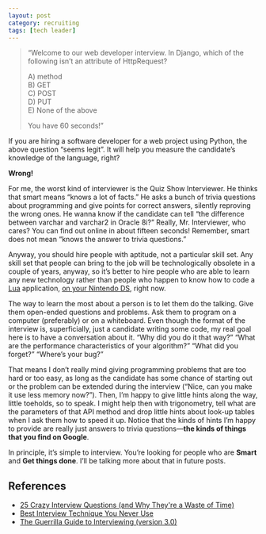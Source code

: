 ```yaml
---
layout: post
category: recruiting
tags: [tech leader]
---
```

>“Welcome to our web developer interview. In Django, which of the following isn’t an attribute of HttpRequest?
>
>A) method<br />
>B) GET<br />
>C) POST<br />
>D) PUT<br />
>E) None of the above<br />
>
>You have 60 seconds!”

If you are hiring a software developer for a web project using Python, the above question “seems legit”. It will help you measure the candidate’s knowledge of the language, right?

**Wrong!**

For me, the worst kind of interviewer is the Quiz Show Interviewer. He thinks that smart means “knows a lot of facts.”  He asks a bunch of trivia questions about programming and give points for correct answers, silently reproving the wrong ones.  He wanna know if the candidate can tell  “the difference between varchar and varchar2 in Oracle 8i?” Really, Mr. Interviewer, who cares? You can find out online in about fifteen seconds! Remember, smart does not mean “knows the answer to trivia questions.”

Anyway, you should hire people with aptitude, not a particular skill set. Any skill set that people can bring to the job will be technologically obsolete in a couple of years, anyway, so it’s better to hire people who are able to learn any new technology rather than people who happen to know how to code a [Lua](http://www.lua.org/) application, [on your Nintendo DS](https://code.google.com/p/microlua/), right now.

The way to learn the most about a person is to let them do the talking. Give them open-ended questions and problems. Ask them to program on a computer (preferably) or on a whiteboard. Even though the format of the interview is, superficially, just a candidate writing some code, my real goal here is to have a conversation about it. “Why did you do it that way?” “What are the performance characteristics of your algorithm?” “What did you forget?” “Where’s your bug?”

That means I don’t really mind giving programming problems that are too hard or too easy, as long as the candidate has some chance of starting out or the problem can be extended during the interview (“Nice, can you make it use less memory now?”). Then, I’m happy to give little hints along the way, little toeholds, so to speak. I might help then with trigonometry, tell what are the parameters of that API method and drop little hints about look-up tables when I ask them how to speed it up. Notice that the kinds of hints I’m happy to provide are really just answers to trivia questions—**the kinds of things that you find on Google**.

In principle, it’s simple to interview. You’re looking for people who are **Smart** and **Get things done**. I’ll be talking more about that in future posts.

## References

 - [25 Crazy Interview Questions (and Why They're a Waste of Time)](http://www.inc.com/adam-vaccaro/25-crazy-interview-questions.html)
 - [Best Interview Technique You Never Use](http://www.inc.com/jeff-haden/best-interview-technique-you-never-use.html)
 - [The Guerrilla Guide to Interviewing (version 3.0)](http://www.joelonsoftware.com/articles/GuerrillaInterviewing3.html)
